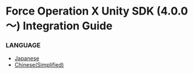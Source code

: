 # Force Operation X Unity SDK (4.0.0 〜) Integration Guide

### LANGUAGE
* [Japanese](./lang/ja/README.md)
* [Chinese(Simplified)](./lang/zh-cn/README.md)
